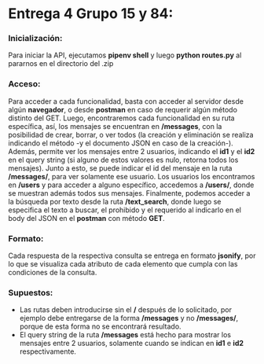 # Entrega 4 Grupo 15 y 84:

### Inicialización:
Para iniciar la API, ejecutamos **pipenv shell** y luego **python routes.py** al pararnos en el directorio del .zip

### Acceso:
Para acceder a cada funcionalidad, basta con acceder al servidor desde algún **navegador**, o desde **postman** en caso de requerir algún método distinto del GET.
Luego, encontraremos cada funcionalidad en su ruta específica, así, los mensajes se encuentran en **/messages**, con la posibilidad de crear, borrar, o ver todos (la creación y eliminación se realiza indicando el método -y el documento JSON en caso de la creación-). Además, permite ver los mensajes entre 2 usuarios, indicando el **id1** y el **id2** en el query string (si alguno de estos valores es nulo, retorna todos los mensajes). Junto a esto, se puede indicar el id del mensaje en la ruta **/messages/<id>**, para ver solamente ese usuario.
Los usuarios los encontramos en **/users** y para acceder a alguno específico, accedemos a **/users/<id>**, donde se muestran además todos sus mensajes.
Finalmente, podemos acceder a la búsqueda por texto desde la ruta **/text_search**, donde luego se especifica el texto a buscar, el prohibido y el requerido al indicarlo en el body del JSON en el **postman** con método **GET**.

### Formato:
Cada respuesta de la respectiva consulta se entrega en formato **jsonify**, por lo que se visualiza cada atributo de cada elemento que cumpla con las condiciones de la consulta.

### Supuestos:
- Las rutas deben introducirse sin el **/** después de lo solicitado, por ejemplo debe entregarse de la forma **/messages** y no **/messages/**, porque de esta forma no se encontrará resultado.
- El query string de la ruta **/messages** está hecho para mostrar los mensajes entre 2 usuarios, solamente cuando se indican en **id1** e **id2** respectivamente.